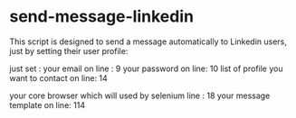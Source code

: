 # send-message-linkedin
This script is designed to send a message automatically to Linkedin users, just by setting their user profile:

just set : 
your email on line : 9
your password on line: 10
list of profile you want to contact on line: 14

your core browser which will used by selenium line : 18 
your message template on line:  114
